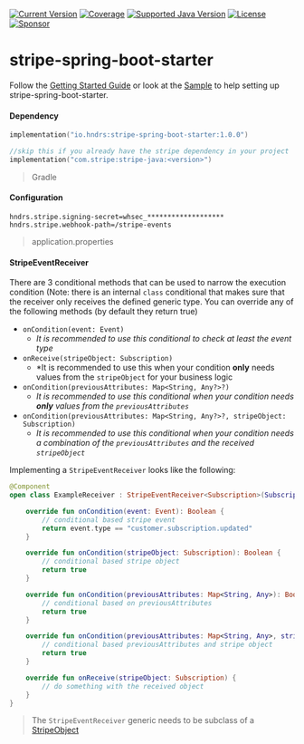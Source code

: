 [![Current Version](https://img.shields.io/maven-central/v/io.hndrs/hndrs_stripe-spring-boot-starter?style=for-the-badge&logo=sonar)](https://search.maven.org/search?q=io.hndrs)
[![Coverage](https://img.shields.io/sonar/coverage/hndrs_stripe-spring-boot-starter?server=https%3A%2F%2Fsonarcloud.io&style=for-the-badge)](https://sonarcloud.io/dashboard?id=hndrs_stripe-spring-boot-starter)
[![Supported Java Version](https://img.shields.io/badge/Supported%20Java%20Version-11%2B-informational?style=for-the-badge)]()
[![License](https://img.shields.io/github/license/hndrs/stripe-spring-boot-starter?style=for-the-badge)]()
[![Sponsor](https://img.shields.io/static/v1?logo=GitHub&label=Sponsor&message=%E2%9D%A4&color=ff69b4&style=for-the-badge)](https://github.com/sponsors/marvinschramm)

# stripe-spring-boot-starter

Follow the [Getting Started Guide](GETTING_STARTED_GUIDE.md) or look at the [Sample](/sample) to help setting up
stripe-spring-boot-starter.

#### Dependency

```kotlin
implementation("io.hndrs:stripe-spring-boot-starter:1.0.0")

//skip this if you already have the stripe dependency in your project
implementation("com.stripe:stripe-java:<version>")
```

> Gradle

#### Configuration

```properties
hndrs.stripe.signing-secret=whsec_*******************
hndrs.stripe.webhook-path=/stripe-events
```

> application.properties

#### StripeEventReceiver

There are 3 conditional methods that can be used to narrow the execution condition (Note: there is an
internal ```class``` conditional that makes sure that the receiver only receives the defined generic type. You can
override any of the following methods (by default they return true)

- ```onCondition(event: Event)```
    - *It is recommended to use this conditional to check at least the event type*
- ```onReceive(stripeObject: Subscription)```
    - *It is recommended to use this when your condition **only** needs values from the ```stripeObject``` for your
      business logic
- ```onCondition(previousAttributes: Map<String, Any?>?)```
    - *It is recommended to use this conditional when your condition needs **only** values from
      the ```previousAttributes```*
- ```onCondition(previousAttributes: Map<String, Any?>?, stripeObject: Subscription)```
    - *It is recommended to use this conditional when your condition needs a combination of the ```previousAttributes```
      and the received ```stripeObject```*

Implementing a ```StripeEventReceiver``` looks like the following:

```kotlin
@Component
open class ExampleReceiver : StripeEventReceiver<Subscription>(Subscription::class.java) {

    override fun onCondition(event: Event): Boolean {
        // conditional based stripe event
        return event.type == "customer.subscription.updated"
    }

    override fun onCondition(stripeObject: Subscription): Boolean {
        // conditional based stripe object
        return true
    }

    override fun onCondition(previousAttributes: Map<String, Any>): Boolean {
        // conditional based on previousAttributes
        return true
    }

    override fun onCondition(previousAttributes: Map<String, Any>, stripeObject: Subscription): Boolean {
        // conditional based previousAttributes and stripe object
        return true
    }

    override fun onReceive(stripeObject: Subscription) {
        // do something with the received object
    }
}
```

> The ```StripeEventReceiver``` generic needs to be subclass of a [StripeObject](https://github.com/stripe/stripe-java/blob/master/src/main/java/com/stripe/model/StripeObject.java) 

